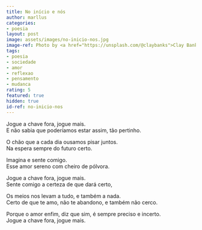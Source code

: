 ```yaml
---
title: No início e nós
author: marllus
categories:
- poesia
layout: post
image: assets/images/no-inicio-nos.jpg
image-ref: Photo by <a href="https://unsplash.com/@claybanks">Clay Banks</a>
tags:
- poesia
- sociedade
- amor
- reflexao
- pensamento
- mudanca
rating: 5
featured: true
hidden: true
id-ref: no-inicio-nos
---
```


Jogue a chave fora, jogue mais.<br>E não sabia que poderíamos estar assim, tão pertinho.

O chão que a cada dia ousamos pisar juntos.<br>Na espera sempre do futuro certo.

Imagina e sente comigo.<br>Esse amor sereno com cheiro de pólvora.

Jogue a chave fora, jogue mais.<br>Sente comigo a certeza de que dará certo,

Os meios nos levam a tudo, e também a nada.<br>Certo de que te amo, não te abandono, e também não cerco.

Porque o amor enfim, diz que sim, é sempre preciso e incerto.<br>Jogue a chave fora, jogue mais.
